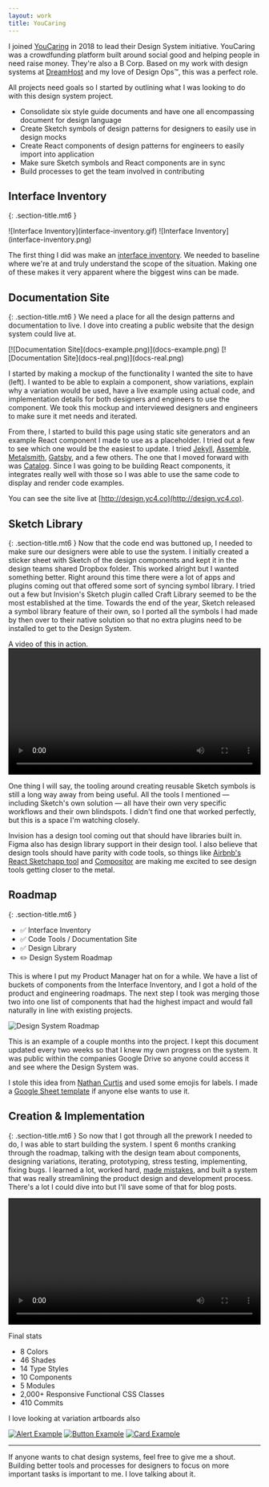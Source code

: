```yaml
---
layout: work
title: YouCaring
---
```


I joined [YouCaring](//youcaring.com) in 2018 to lead their Design System initiative. YouCaring was a crowdfunding platform built around social good and helping people in need raise money. They're also a B Corp. Based on my work with design systems at [DreamHost](/work/dreamhost/) and my love of Design Ops&trade;, this was a perfect role.

All projects need goals so I started by outlining what I was looking to do with this design system project.
- Consolidate six style guide documents and have one all encompassing document for design language
- Create Sketch symbols of design patterns for designers to easily use in design mocks
- Create React components of design patterns for engineers to easily import into application
- Make sure Sketch symbols and React components are in sync
- Build processes to get the team involved in contributing


## Interface Inventory
{: .section-title.mt6 }

<span class="flex-l">
	<span class="w-50">![Interface Inventory](interface-inventory.gif)</span>
	<span class="w-50">![Interface Inventory](interface-inventory.png)</span>
</span>

The first thing I did was make an [interface inventory](http://bradfrost.com/blog/post/interface-inventory/). We needed to baseline where we're at and truly understand the scope of the situation. Making one of these makes it very apparent where the biggest wins can be made.

## Documentation Site
{: .section-title.mt6 }
We need a place for all the design patterns and documentation to live. I dove into creating a public website that the design system could live at.

<span class="flex-l">
	<span class="w-50">[![Documentation Site](docs-example.png)](docs-example.png)</span>
	<span class="w-50">[![Documentation Site](docs-real.png)](docs-real.png)</span>
</span>

I started by making a mockup of the functionality I wanted the site to have (left). I wanted to be able to explain a component, show variations, explain why a variation would be used, have a live example using actual code, and implementation details for both designers and engineers to use the component. We took this mockup and interviewed designers and engineers to make sure it met needs and iterated.

From there, I started to build this page using static site generators and an example React component I made to use as a placeholder. I tried out a few to see which one would be the easiest to update. I tried [Jekyll](https://jekyllrb.com), [Assemble](http://assemble.io), [Metalsmith](http://www.metalsmith.io), [Gatsby](https://www.gatsbyjs.org), and a few others. The one that I moved forward with was [Catalog](https://www.catalog.style). Since I was going to be building React components, it integrates really well with those so I was able to use the same code to display and render code examples.

You can see the site live at [http://design.yc4.co](http://design.yc4.co).

## Sketch Library
{: .section-title.mt6 }
Now that the code end was buttoned up, I needed to make sure our designers were able to use the system. I initially created a sticker sheet with Sketch of the design components and kept it in the design teams shared Dropbox folder. This worked alright but I wanted something better. Right around this time there were a lot of apps and plugins coming out that offered some sort of syncing symbol library. I tried out a few but Invision's Sketch plugin called Craft Library seemed to be the most established at the time. Towards the end of the year, Sketch released a symbol library feature of their own, so I ported all the symbols I had made by then over to their native solution so that no extra plugins need to be installed to get to the Design System.

A video of this in action.
<video src="https://d3vv6lp55qjaqc.cloudfront.net/items/0N0n2Z2p2A3c452a2P0H/Screen%20Recording%202017-11-20%20at%2002.36%20PM.mov" controls style="display: block;height: auto;width: 100%;">Using Sketch Library</video>

One thing I will say, the tooling around creating reusable Sketch symbols is still a long way away from being useful. All the tools I mentioned &mdash; including Sketch's own solution &mdash; all have their own very specific workflows and their own blindspots. I didn't find one that worked perfectly, but this is a space I'm watching closely.

Invision has a design tool coming out that should have libraries built in. Figma also has design library support in their design tool. I also believe that design tools should have parity with code tools, so things like [Airbnb's React Sketchapp tool](http://airbnb.io/react-sketchapp/) and [Compositor](https://compositor.io) are making me excited to see design tools getting closer to the metal.

## Roadmap
{: .section-title.mt6 }
- ✅ Interface Inventory
- ✅ Code Tools / Documentation Site
- ✅ Design Library
- ✏️ Design System Roadmap

This is where I put my Product Manager hat on for a while. We have a list of buckets of components from the Interface Inventory, and I got a hold of the product and engineering roadmaps. The next step I took was merging those two into one list of components that had the highest impact and would fall naturally in line with existing projects.

![Design System Roadmap](roadmap.png)

This is an example of a couple months into the project. I kept this document updated every two weeks so that I knew my own progress on the system. It was public within the companies Google Drive so anyone could access it and see where the Design System was.

I stole this idea from [Nathan Curtis](https://medium.com/eightshapes-llc/system-features-step-by-step-e69c90982630) and used some emojis for labels. I made a [Google Sheet template](https://docs.google.com/spreadsheets/d/1wmQMPU1c49SkJDvKM7e8dtTVFeeHWLx3M0rumTZB6f4/edit?usp=sharing) if anyone else wants to use it.

## Creation & Implementation
{: .section-title.mt6 }
So now that I got through all the prework I needed to do, I was able to start building the system. I spent 6 months cranking through the roadmap, talking with the design team about components, designing variations, iterating, prototyping, stress testing, implementing, fixing bugs. I learned a lot, worked hard, [made mistakes](/2018/03/26/horizontal-vertical-thinking/), and built a system that was really streamlining the product design and development process. There's a lot I could dive into but I'll save some of that for blog posts.

<video src="https://d3vv6lp55qjaqc.cloudfront.net/items/3u3Y1R3G0G3F2U2T0s37/Screen%20Recording%202018-03-26%20at%2007.53%20PM.mov" controls style="display: block;height: auto;width: 100%;">Design System</video>

Final stats
- 8 Colors
- 46 Shades
- 14 Type Styles
- 10 Components
- 5 Modules
- 2,000+ Responsive Functional CSS Classes
- 410 Commits

I love looking at variation artboards also

[![Alert Example](example-alerts.png)](example-alerts.png)
[![Button Example](example-buttons.png)](example-buttons.png)
[![Card Example](example-cards.png)](example-cards.png)

---

If anyone wants to chat design systems, feel free to give me a shout. Building better tools and processes for designers to focus on more important tasks is important to me. I love talking about it.

